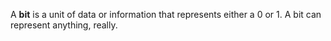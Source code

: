 A **bit** is a unit of data or information that represents either a 0 or 1. A bit can represent anything, really.